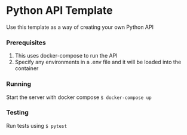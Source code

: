 Python API Template
===

Use this template as a way of creating your own Python API

### Prerequisites
1. This uses docker-compose to run the API
2. Specify any environments in a .env file and it will be loaded into the container


### Running
Start the server with docker compose
`$ docker-compose up`

### Testing
Run tests using
`$ pytest`
